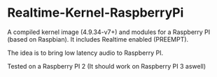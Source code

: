 # Realtime-Kernel-RaspberryPi

A compiled kernel image (4.9.34-v7+) and modules for a Raspberry PI (based on Raspbian). It includes Realtime enabled (PREEMPT).

The idea is to bring low latency audio to Raspberry PI.

Tested on a Raspberry PI 2 (It should work on Raspberry PI 3 aswell)
